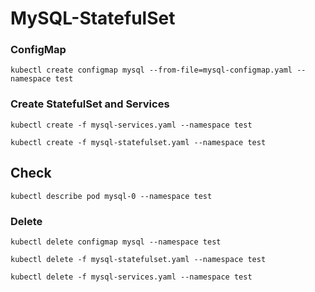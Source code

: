 # MySQL-StatefulSet

### ConfigMap
```
kubectl create configmap mysql --from-file=mysql-configmap.yaml --namespace test
```
### Create StatefulSet and Services
```
kubectl create -f mysql-services.yaml --namespace test

kubectl create -f mysql-statefulset.yaml --namespace test
```

## Check

```
kubectl describe pod mysql-0 --namespace test
```


### Delete

```
kubectl delete configmap mysql --namespace test

kubectl delete -f mysql-statefulset.yaml --namespace test
 
kubectl delete -f mysql-services.yaml --namespace test
```
